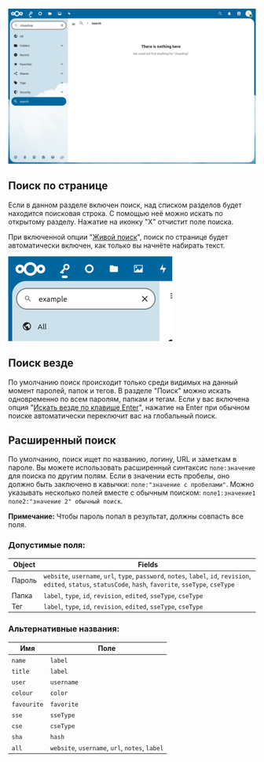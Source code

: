 ![Раздел "Поиск"](_files/search-section.png)

## Поиск по странице
Если в данном разделе включен поиск, над списком разделов будет находится поисковая строка.
С помощью неё можно искать по открытому разделу.
Нажатие на иконку "X" отчистит поле поиска.

При включенной опции "[Живой поиск](Settings##search-as-i-type-advanced)", поиск по странице будет автоматически включен, как только вы начнёте набирать текст.

![Поле поиска](_files/search-active.png)

## Поиск везде
По умолчанию поиск происходит только среди видимых на данный момент паролей, папок и тегов.
В разделе "Поиск" можно искать одновременно по всем паролям, папкам и тегам.
Если у вас включена опция "[Искать везде по клавише Enter](Settings##search-everywhere-with-enter-advanced)", нажатие на Enter при обычном поиске автоматически переключит вас на глобальный поиск.

## Расширенный поиск
По умолчанию, поиск ищет по названию, логину, URL и заметкам в пароле.
Вы можете использовать расширенный синтаксис `поле:значение` для поиска по другим полям.
Если в значении есть пробелы, оно должно быть заключено в кавычки: `поле:"значение с пробелами"`.
Можно указывать несколько полей вместе с обычным поиском:
`поле1:значение1 поле2:"значение 2" обычный поиск`.

**Примечание:** Чтобы пароль попал в результат, должны совпасть все поля.

### Допустимые поля:

| Object | Fields                                                                                                                                                           |
| ------ | ---------------------------------------------------------------------------------------------------------------------------------------------------------------- |
| Пароль | `website`, `username`, `url`, `type`, `password`, `notes`, `label`, `id`, `revision`, `edited`, `status`, `statusCode`, `hash`, `favorite`, `sseType`, `cseType` |
| Папка  | `label`, `type`, `id`, `revision`, `edited`, `sseType`, `cseType`                                                                                                |
| Тег    | `label`, `type`, `id`, `revision`, `edited`, `sseType`, `cseType`                                                                                                |

### Альтернативные названия:

| Имя         | Поле                                           |
| ----------- | ---------------------------------------------- |
| `name`      | `label`                                        |
| `title`     | `label`                                        |
| `user`      | `username`                                     |
| `colour`    | `color`                                        |
| `favourite` | `favorite`                                     |
| `sse`       | `sseType`                                      |
| `cse`       | `cseType`                                      |
| `sha`       | `hash`                                         |
| `all`       | `website`, `username`, `url`, `notes`, `label` |
